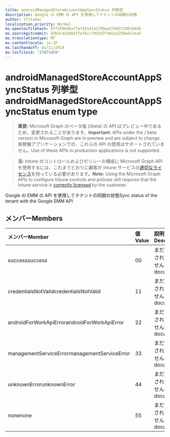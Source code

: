 ```yaml
---
title: androidManagedStoreAccountAppSyncStatus 列挙型
description: Google の EMM の API を使用してテナントの同期の状態
author: tfitzmac
localization_priority: Normal
ms.openlocfilehash: 5ff3f0bdba77a7451d141799aa2f60212983d4db
ms.sourcegitcommit: d2b3ca32602ffa76cc7925d7f4d1e2258e611ea5
ms.translationtype: MT
ms.contentlocale: ja-JP
ms.lasthandoff: 01/11/2019
ms.locfileid: "27873459"
---
```

# <a name="androidmanagedstoreaccountappsyncstatus-enum-type"></a><span data-ttu-id="bac63-103">androidManagedStoreAccountAppSyncStatus 列挙型</span><span class="sxs-lookup"><span data-stu-id="bac63-103">androidManagedStoreAccountAppSyncStatus enum type</span></span>

> <span data-ttu-id="bac63-104">**重要:** Microsoft Graph のベータ版 (/beta) の API はプレビュー中であるため、変更されることがあります。</span><span class="sxs-lookup"><span data-stu-id="bac63-104">**Important:** APIs under the / beta version in Microsoft Graph are in preview and are subject to change.</span></span> <span data-ttu-id="bac63-105">実稼働アプリケーションでの、これらの API の使用はサポートされていません。</span><span class="sxs-lookup"><span data-stu-id="bac63-105">Use of these APIs in production applications is not supported.</span></span>

> <span data-ttu-id="bac63-106">**注:** Intune のコントロールおよびポリシーの構成に Microsoft Graph API を使用するには、これまでどおりに顧客が Intune サービスの[適切なライセンス](https://go.microsoft.com/fwlink/?linkid=839381)を持っている必要があります。</span><span class="sxs-lookup"><span data-stu-id="bac63-106">**Note:** Using the Microsoft Graph APIs to configure Intune controls and policies still requires that the Intune service is [correctly licensed](https://go.microsoft.com/fwlink/?linkid=839381) by the customer.</span></span>

<span data-ttu-id="bac63-107">Google の EMM の API を使用してテナントの同期の状態</span><span class="sxs-lookup"><span data-stu-id="bac63-107">Sync status of the tenant with the Google EMM API</span></span>
## <a name="members"></a><span data-ttu-id="bac63-108">メンバー</span><span class="sxs-lookup"><span data-stu-id="bac63-108">Members</span></span>
|<span data-ttu-id="bac63-109">メンバー</span><span class="sxs-lookup"><span data-stu-id="bac63-109">Member</span></span>|<span data-ttu-id="bac63-110">値</span><span class="sxs-lookup"><span data-stu-id="bac63-110">Value</span></span>|<span data-ttu-id="bac63-111">説明</span><span class="sxs-lookup"><span data-stu-id="bac63-111">Description</span></span>|
|:---|:---|:---|
|<span data-ttu-id="bac63-112">success</span><span class="sxs-lookup"><span data-stu-id="bac63-112">success</span></span>|<span data-ttu-id="bac63-113">0</span><span class="sxs-lookup"><span data-stu-id="bac63-113">0</span></span>|<span data-ttu-id="bac63-114">まだ文書化されていません</span><span class="sxs-lookup"><span data-stu-id="bac63-114">Not yet documented</span></span>|
|<span data-ttu-id="bac63-115">credentialsNotValid</span><span class="sxs-lookup"><span data-stu-id="bac63-115">credentialsNotValid</span></span>|<span data-ttu-id="bac63-116">1</span><span class="sxs-lookup"><span data-stu-id="bac63-116">1</span></span>|<span data-ttu-id="bac63-117">まだ文書化されていません</span><span class="sxs-lookup"><span data-stu-id="bac63-117">Not yet documented</span></span>|
|<span data-ttu-id="bac63-118">androidForWorkApiError</span><span class="sxs-lookup"><span data-stu-id="bac63-118">androidForWorkApiError</span></span>|<span data-ttu-id="bac63-119">2</span><span class="sxs-lookup"><span data-stu-id="bac63-119">2</span></span>|<span data-ttu-id="bac63-120">まだ文書化されていません</span><span class="sxs-lookup"><span data-stu-id="bac63-120">Not yet documented</span></span>|
|<span data-ttu-id="bac63-121">managementServiceError</span><span class="sxs-lookup"><span data-stu-id="bac63-121">managementServiceError</span></span>|<span data-ttu-id="bac63-122">3</span><span class="sxs-lookup"><span data-stu-id="bac63-122">3</span></span>|<span data-ttu-id="bac63-123">まだ文書化されていません</span><span class="sxs-lookup"><span data-stu-id="bac63-123">Not yet documented</span></span>|
|<span data-ttu-id="bac63-124">unknownError</span><span class="sxs-lookup"><span data-stu-id="bac63-124">unknownError</span></span>|<span data-ttu-id="bac63-125">4</span><span class="sxs-lookup"><span data-stu-id="bac63-125">4</span></span>|<span data-ttu-id="bac63-126">まだ文書化されていません</span><span class="sxs-lookup"><span data-stu-id="bac63-126">Not yet documented</span></span>|
|<span data-ttu-id="bac63-127">none</span><span class="sxs-lookup"><span data-stu-id="bac63-127">none</span></span>|<span data-ttu-id="bac63-128">5</span><span class="sxs-lookup"><span data-stu-id="bac63-128">5</span></span>|<span data-ttu-id="bac63-129">まだ文書化されていません</span><span class="sxs-lookup"><span data-stu-id="bac63-129">Not yet documented</span></span>|





